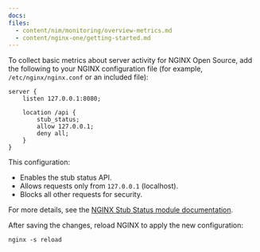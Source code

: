 ```yaml
---
docs:
files:
  - content/nim/monitoring/overview-metrics.md
  - content/nginx-one/getting-started.md  
---
```


To collect basic metrics about server activity for NGINX Open Source, add the following to your NGINX configuration file (for example, `/etc/nginx/nginx.conf` or an included file):

```nginx
server {
    listen 127.0.0.1:8080;
    
    location /api {
        stub_status;
        allow 127.0.0.1;
        deny all;
    }
}
```

This configuration:

- Enables the stub status API.
- Allows requests only from `127.0.0.1` (localhost).
- Blocks all other requests for security.

For more details, see the [NGINX Stub Status module documentation](https://nginx.org/en/docs/http/ngx_http_stub_status_module.html).

After saving the changes, reload NGINX to apply the new configuration:

```shell
nginx -s reload
```
